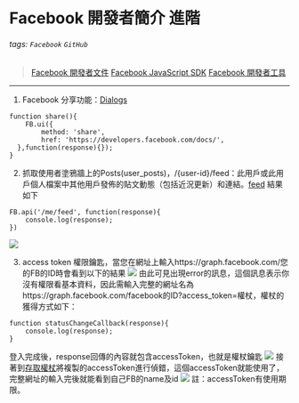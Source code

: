 # Facebook 開發者簡介 進階
###### tags: `Facebook` `GitHub`

>[Facebook 開發者文件](https://developers.facebook.com/docs)
>[Facebook JavaScript SDK](https://developers.facebook.com/docs/javascript)
>[Facebook 開發者工具](https://developers.facebook.com/tools)
---
1. Facebook 分享功能：[Dialogs](https://developers.facebook.com/docs/javascript/reference/FB.ui/)
```javascript=
function share(){
    FB.ui({
        method: 'share',
        href: 'https://developers.facebook.com/docs/',
  },function(response){});
}
```
2. 抓取使用者塗鴉牆上的Posts(user_posts)，/{user-id}/feed：此用戶或此用戶個人檔案中其他用戶發佈的貼文動態（包括近況更新）和連結。[feed](https://developers.facebook.com/docs/graph-api/reference/v3.2/user/feed) 結果如下
```javascript=
FB.api('/me/feed', function(response){
    console.log(response);
})
```
![](https://i.imgur.com/KeA3kY0.png)

3. access token 權限鑰匙，當您在網址上輸入https://graph.facebook.com/您的FB的ID時會看到以下的結果
![](https://i.imgur.com/PIOZPeW.png)
由此可見出現error的訊息，這個訊息表示你沒有權限看基本資料，因此需輸入完整的網址名為https://graph.facebook.com/facebook的ID?access_token=權杖，權杖的獲得方式如下：
```javascript=
function statusChangeCallback(response){
    console.log(response);
}
```
登入完成後，response回傳的內容就包含accessToken，也就是權杖鑰匙
![](https://i.imgur.com/fCvPidu.png)
接著到[存取權杖](https://developers.facebook.com/tools/debug/accesstoken/)將複製的accessToken進行偵錯，這個accessToken就能使用了，完整網址的輸入完後就能看到自己FB的name及id
![](https://i.imgur.com/jdu9Ryd.png)
註：accessToken有使用期限。
